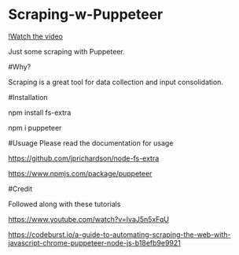 # Scraping-w-Puppeteer
[!Watch the video](https://youtu.be/CCla2oDZ9XE)

Just some scraping with Puppeteer. 

#Why?

Scraping is a great tool for data collection and input consolidation.

#Installation

npm install fs-extra

npm i puppeteer

#Usuage
Please read the documentation for usage

https://github.com/jprichardson/node-fs-extra

https://www.npmjs.com/package/puppeteer


#Credit

Followed along with these tutorials

https://www.youtube.com/watch?v=IvaJ5n5xFqU

https://codeburst.io/a-guide-to-automating-scraping-the-web-with-javascript-chrome-puppeteer-node-js-b18efb9e9921